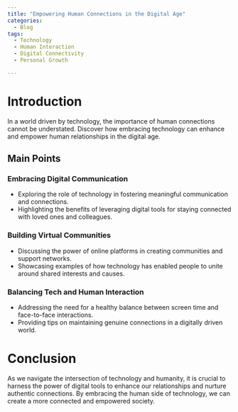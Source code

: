 ```yaml
---
title: "Empowering Human Connections in the Digital Age"
categories:
  - Blog
tags:
  - Technology
  - Human Interaction
  - Digital Connectivity
  - Personal Growth

---
```


# Introduction
In a world driven by technology, the importance of human connections cannot be understated. Discover how embracing technology can enhance and empower human relationships in the digital age.

## Main Points
### Embracing Digital Communication
- Exploring the role of technology in fostering meaningful communication and connections.
- Highlighting the benefits of leveraging digital tools for staying connected with loved ones and colleagues.

### Building Virtual Communities
- Discussing the power of online platforms in creating communities and support networks.
- Showcasing examples of how technology has enabled people to unite around shared interests and causes.

### Balancing Tech and Human Interaction
- Addressing the need for a healthy balance between screen time and face-to-face interactions.
- Providing tips on maintaining genuine connections in a digitally driven world.

# Conclusion
As we navigate the intersection of technology and humanity, it is crucial to harness the power of digital tools to enhance our relationships and nurture authentic connections. By embracing the human side of technology, we can create a more connected and empowered society.